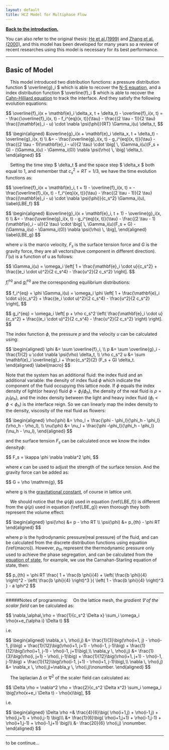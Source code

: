 ```yaml
---
layout: default
title: HCZ Model for Multiphase Flow
---
```


[**Back to the introduction.**](https://cheryli.github.io/LBM_droplet-shan-chen-2D)

 
You can also refer to the original thesis: [He et al.(1999)](https://doi.org/10.1006/jcph.1999.6257) and [Zhang et al.(2000)](https://doi.org/10.1016/S0010-4655(00)00099-0), and this model has been developed for many years so a review of recent researches using this model is necessary for its best performance. 

---

## Basic of Model

&emsp;This model introduced two distribution functions: a pressure distribution function $ \overline{g}_i $ which is able to recover the [N-S equation](https://en.wikipedia.org/wiki/Navier%E2%80%93Stokes_equations), and a index distribution function $ \overline{f}_i $ which is able to recover the [Cahn-Hilliard equation](https://en.wikipedia.org/wiki/Cahn%E2%80%93Hilliard_equation) to track the interface. And they satisfy the following evolution equations:

<p>$$
    \overline{f}_i(x + \mathbf{e}_i \delta_x, t + \delta_t) - \overline{f}_i(x, t)    
    =   - \frac{\overline{f}_i(x, t) - f_i^{eq}(x, t)}{\tau}
        - \frac{(2 \tau - 1)}{2 \tau}
        \frac{(\mathbf{e}_i - u) \cdot \nabla \psi(\phi)}{RT} 
        \Gamma_i(u) \delta_t,
$$</p>

<p>$$
\begin{aligned}
    &\overline{g}_i(x + \mathbf{e}_i \delta_x, t + \delta_t) - \overline{g}_i(x, t)     \\
    &=   - \frac{\overline{g}_i(x, t) - g_i^{eq}(x, t)}{\tau}
        - \frac{(2 \tau - 1)(\mathbf{e}_i - u)}{2 \tau}
        \cdot   \big[ \, 
            \Gamma_i(u)(F_s + G) - (\Gamma_i(u) - \Gamma_i(0)) \nabla \psi(\rho) \, 
        \big] \delta_t.
\end{aligned}
$$</p>

&emsp;Setting the time step $ \delta_t $ and the space step $ \delta_x $ both equal to 1, and remember that $c_s^2 = RT = 1/3$, we have the time evolution functions as:

<p>$$
    \overline{f}_i(x + \mathbf{e}_i, t + 1) - \overline{f}_i(x, t)
    =   - \frac{\overline{f}_i(x, t) - f_i^{eq}(x, t)}{\tau}
        - \frac{(2 \tau - 1)}{2 \tau}
        \frac{(\mathbf{e}_i - u) \cdot \nabla \psi(\phi)}{c_s^2} 
        \Gamma_i(u),           \label{LBE_f}
$$</p>

<p>$$
\begin{aligned}
    &\overline{g}_i(x + \mathbf{e}_i, t + 1) - \overline{g}_i(x, t) \\
    &=   - \frac{\overline{g}_i(x, t) - g_i^{eq}(x, t)}{\tau}
        - \frac{(2 \tau - 1)(\mathbf{e}_i - u)}{2 \tau}
        \cdot   \big[ \, 
            \Gamma_i(u)(F_s + G) - (\Gamma_i(u) - \Gamma_i(0)) \nabla \psi(\rho) \, 
        \big],          
\end{aligned}       \label{LBE_g}
$$</p>

where $u$ is the marco velocity, $F_s$ is the surface tension force and $G$ is the gravity force, they are all vectors(have component in different direction). $\Gamma(u)$ is a function of u as follows:

<p>$$
\Gamma_i(u) = \omega_i \left[
    1 + \frac{\mathbf{e}_i \cdot u}{c_s^2}
    + \frac{(e_i \cdot u)^2}{2 c_s^4}
    - \frac{u^2}{2 c_s^2}
\right].
$$</p>

$f_i^{eq}$ and $g_i^{eq}$ are the corresponding equilibrium distributions:

<p>$$
f_i^{eq} = \phi \Gamma_i(u) = \omega_i \phi \left[
    1 + \frac{\mathbf{e}_i \cdot u}{c_s^2}
    + \frac{(e_i \cdot u)^2}{2 c_s^4}
    - \frac{u^2}{2 c_s^2}
\right],
$$</p>

<p>$$
g_i^{eq} = \omega_i \left[
    p + \rho c_s^2 \left(
        \frac{\mathbf{e}_i \cdot u}{c_s^2}
        + \frac{(e_i \cdot u)^2}{2 c_s^4}
        - \frac{u^2}{2 c_s^2}
    \right)    
\right].
$$</p>

The index function $\phi$, the pressure $p$ and the velocity $u$ can be calculated using:

<p>$$
\begin{aligned}
    \phi &= \sum \overline{f}_i, \\
    p &= \sum \overline{g}_i - \frac{1}{2} u \cdot \nabla \psi(\rho) \delta_t,   \\
    \rho c_s^2 u &= \sum \mathbf{e}_i \overline{g}_i + \frac{c_s^2}{2} (F_s + G) \delta_t.  
\end{aligned}   \label{macro}
$$</p>

Note that the system has an additional fluid: the index fluid and an additional variable: the density of index fluid $\phi$ which indicate the component of the fluid occupying this lattice node. If $\phi$ equals the index density of light(or heavy) fluid $\phi = \phi_l(\phi_h)$, the density of the real fluid is $\rho = \rho_l(\rho_h)$, and the index density between the light and heavy index fluid $(\phi_l < \phi < \phi_h)$ is the interface reign. So we can linearly map the index density to the density, viscosity of the real fluid as flowers:

<p>$$
\begin{aligned}
    \rho(\phi) &= \rho_l + \frac{\phi - \phi_l}{\phi_h - \phi_l} (\rho_h - \rho_l), \\
    \nu(\phi) &= \nu_l + \frac{\phi -\phi_l}{\phi_h - \phi_l} (\nu_h - \nu_l),
\end{aligned}
$$</p>

and the surface tension $F_s$ can be calculated once we know the index density$\phi$:

<p>$$ F_s = \kappa \phi \nabla \nabla^2 \phi, $$</p>

where $\kappa$ can be used to adjust the strength of the surface tension. And the gravity force can be added as:

<p>$$ G = \rho \mathrm{g}, $$</p>

where $\mathrm{g}$ is the [gravitational constant](https://en.wikipedia.org/wiki/Gravitational_constant), of course in lattice unit.

&emsp;We should notice that the $\psi(\phi)$ used in equation (\ref{LBE_f}) is different from the $\psi(\rho)$ used in equation (\ref{LBE_g}) even thorough they both represent the volume effect:

<p>$$
\begin{aligned}
    \psi(\rho) &= p - \rho RT    \\
    \psi(\phi) &= p_{th} - \phi RT
\end{aligned}
$$</p>

where $p$ is the hydrodynamic pressure(real pressure) of the fluid, and can be calculated from the discrete distribution functions using equation (\ref{macro}). However, $p_{th}$ represent the thermodynamic pressure only used to achieve the phase segregation, and can be calculated from the [equation of state](https://en.wikipedia.org/wiki/Equation_of_state), for example, we use the Carnahan-Starling equation of state, then:

<p>$$
p_{th} = \phi RT \frac{
    1 + \frac{b \phi}{4} + \left( \frac{b \phi}{4} \right)^2 - \left( \frac{b \phi}{4} \right)^3 
}{
    \left( 1 - \frac{b \phi}{4} \right)^3     
} - a \phi^2
$$</p>

---

#####Notes of programming:
&emsp;On the lattice mesh, the *gradient $\nabla$ of the scalar field* can be calculated as:
<p>$$
    \nabla_\alpha\,\rho = \frac{1}{c_s^2 \Delta x} \sum_i \omega_i \rho(x+e_{\alpha i} \Delta t)
$$</p>
i.e.
<p>$$
\begin{aligned}
    \nabla_x \, \rho(i,j) &= \frac{1}{3}\big(\rho(i+1, j) - \rho(i-1, j)\big)
        + \frac{1}{12}\big(\rho(i+1, j+1) - \rho(i-1, j-1)\big)
        + \frac{1}{12}\big(\rho(i+1, j-1) - \rho(i-1, j+1)\big),\\
    \nabla_y \, \rho(i,j) &= \frac{1}{3}\big(\rho(i, j+1) - \rho(i, j-1)\big)
        + \frac{1}{12}\big(\rho(i+1, j+1) - \rho(i-1, j-1)\big)
        + \frac{1}{12}\big(\rho(i-1, j+1) - \rho(i+1, j-1)\big),\\
    \nabla \, \rho(i,j) &= \nabla_x \, \rho(i,j)+\nabla_y \, \rho(i,j)\nonumber.
\end{aligned}
$$</p>

&emsp;The laplacian $\Delta$ or $\nabla^2$ of the scaler field can calculated as:
<p>$$
\Delta \rho = \nabla^2 \rho
    = \frac{2}{c_s^2 \Delta x^2} \sum_i \omega_i \big[\rho(x+e_i \Delta t) - \rho(x)\big],
$$</p>
i.e.
<p>$$
\begin{aligned}
\Delta \rho =& \frac{4}{6}\big( \rho(i+1,j) + \rho(i-1,j) + \rho(i,j+1) + \rho(i,j-1) \big)\\
    &+ \frac{1}{6}\big( \rho(i+1,j+1) + \rho(i-1,j-1) + \rho(i+1,j-1) + \rho(i-1,j+1) \big)\\
    &- \frac{20}{6} \rho(i,j) \nonumber.
\end{aligned}
$$</p>

---

to be continue...
